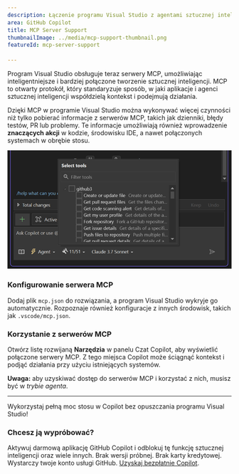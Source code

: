 ```yaml
---
description: Łączenie programu Visual Studio z agentami sztucznej inteligencji przy użyciu nowego protokołu MCP — ustandaryzowanego sposobu udostępniania kontekstu, uzyskiwania dostępu do danych i inteligentnych funkcji.
area: GitHub Copilot
title: MCP Server Support
thumbnailImage: ../media/mcp-support-thumbnail.png
featureId: mcp-server-support

---
```



Program Visual Studio obsługuje teraz serwery MCP, umożliwiając inteligentniejsze i bardziej połączone tworzenie sztucznej inteligencji. MCP to otwarty protokół, który standaryzuje sposób, w jaki aplikacje i agenci sztucznej inteligencji współdzielą kontekst i podejmują działania. 

Dzięki MCP w programie Visual Studio można wykonywać więcej czynności niż tylko pobierać informacje z serwerów MCP, takich jak dzienniki, błędy testów, PR lub problemy. Te informacje umożliwiają również wprowadzenie **znaczących akcji** w kodzie, środowisku IDE, a nawet połączonych systemach w obrębie stosu.

![MCP](../media/mcp-support.png)

### Konfigurowanie serwera MCP

Dodaj plik `mcp.json` do rozwiązania, a program Visual Studio wykryje go automatycznie. Rozpoznaje również konfiguracje z innych środowisk, takich jak `.vscode/mcp.json`.

### Korzystanie z serwerów MCP

Otwórz listę rozwijaną **Narzędzia** w panelu Czat Copilot, aby wyświetlić połączone serwery MCP. Z tego miejsca Copilot może ściągnąć kontekst i podjąć działania przy użyciu istniejących systemów.

**Uwaga:** aby uzyskiwać dostęp do serwerów MCP i korzystać z nich, musisz być w *trybie agenta*.

---

Wykorzystaj pełną moc stosu w Copilot bez opuszczania programu Visual Studio!

### Chcesz ją wypróbować?
Aktywuj darmową aplikację GitHub Copilot i odblokuj tę funkcję sztucznej inteligencji oraz wiele innych.
Brak wersji próbnej. Brak karty kredytowej. Wystarczy twoje konto usługi GitHub. [Uzyskaj bezpłatnie Copilot](https://github.com/settings/copilot).

